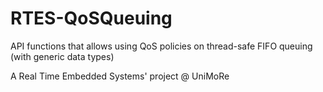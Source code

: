 # RTES-QoSQueuing
API functions that allows using QoS policies on thread-safe FIFO queuing (with generic data types)

A Real Time Embedded Systems' project @ UniMoRe

